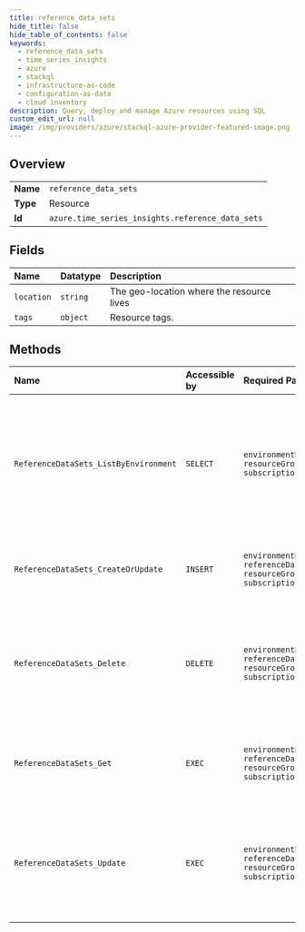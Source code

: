 ```yaml
---
title: reference_data_sets
hide_title: false
hide_table_of_contents: false
keywords:
  - reference_data_sets
  - time_series_insights
  - azure    
  - stackql
  - infrastructure-as-code
  - configuration-as-data
  - cloud inventory
description: Query, deploy and manage Azure resources using SQL
custom_edit_url: null
image: /img/providers/azure/stackql-azure-provider-featured-image.png
---
```

  
    

## Overview
<table><tbody>
<tr><td><b>Name</b></td><td><code>reference_data_sets</code></td></tr>
<tr><td><b>Type</b></td><td>Resource</td></tr>
<tr><td><b>Id</b></td><td><code>azure.time_series_insights.reference_data_sets</code></td></tr>
</tbody></table>

## Fields
| Name | Datatype | Description |
|:-----|:---------|:------------|
| `location` | `string` | The geo-location where the resource lives |
| `tags` | `object` | Resource tags. |
## Methods
| Name | Accessible by | Required Params | Description |
|:-----|:--------------|:----------------|:------------|
| `ReferenceDataSets_ListByEnvironment` | `SELECT` | `environmentName, resourceGroupName, subscriptionId` | Lists all the available reference data sets associated with the subscription and within the specified resource group and environment. |
| `ReferenceDataSets_CreateOrUpdate` | `INSERT` | `environmentName, referenceDataSetName, resourceGroupName, subscriptionId` | Create or update a reference data set in the specified environment. |
| `ReferenceDataSets_Delete` | `DELETE` | `environmentName, referenceDataSetName, resourceGroupName, subscriptionId` | Deletes the reference data set with the specified name in the specified subscription, resource group, and environment |
| `ReferenceDataSets_Get` | `EXEC` | `environmentName, referenceDataSetName, resourceGroupName, subscriptionId` | Gets the reference data set with the specified name in the specified environment. |
| `ReferenceDataSets_Update` | `EXEC` | `environmentName, referenceDataSetName, resourceGroupName, subscriptionId` | Updates the reference data set with the specified name in the specified subscription, resource group, and environment. |
